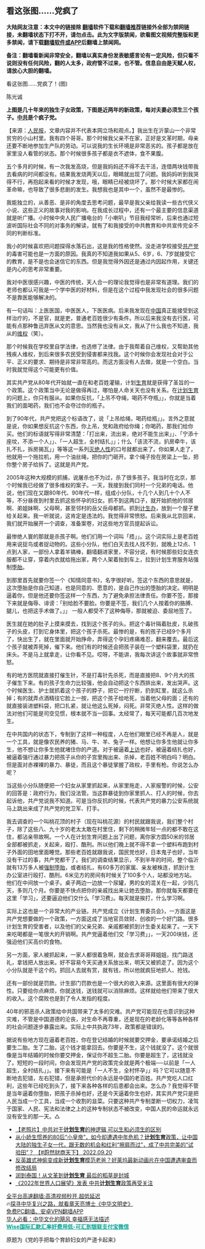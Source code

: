  <!-- 面包屑导航 --> <h2>看这张图……党疯了</h2> <p class="notice"><b>大陆网友注意：本文中的链接除 <a href="https://github.com/bannedbook/fanqiang" >翻墙</a>软件下载和<a href="https://github.com/killgcd/justmysocks/blob/master/README.md">翻墙推荐</a>链接外全部为禁网链接，未翻墙状态下打不开，请勿点击。此为文字版禁闻，欲看图文视频完整版和更多禁闻，请下载<a href="https://github.com/bannedbook/fanqiang">翻墙软件或APP</a>后翻墙上禁闻网。</p><p>备注：翻墙看新闻非常安全，翻墙以真实身份发表敏感言论有一定风险，但只看不说则没有任何风险，翻的人太多，政府管不过来，也不管。信息自由是天赋人权，请放心大胆的翻墙。</b></p>  <div class="entry"> <p>看这张图……党疯了！(图)</p> <p>	陈光诚</p> <p><a target=_blank href=https://i1.wp.com/www.renminbao.com/rmb/article_images/2022/10/20/221020shengy01.jpg></a></p> <p><b>上图是几十年来的独生子女政策，下图是近两年的新政策，每对夫妻必须生三个孩子。<a href="https://www.bannedbook.org/bnews/tag/%e4%b8%ad%e5%85%b1/" class="st_tag internal_tag" rel="tag" title="标签 中共 下的日志">中共</a>是个疯子党。</b></p> <p>【来源：<span class='wp_keywordlink_affiliate'><a href="https://renminbao.com/" title="人民报" target="_blank">人民报</a></span>，文章内容并不代表本网立场和观点。】我出生在沂蒙山一个非常贫穷的小山村里。我有四个哥哥。那个时候我父亲不在家，正好是文革时期，母亲还要不断地参加生产队的劳动。可以说我的生长环境是非常恶劣的。孩子都是放在家里没人看管的状态。那个时候很多孩子都是衣不遮体，食不果腹。</p> <p>五个多月的时候，有一次我发高烧，但是我妈妈还不得不去干活，连借两块钱带我去看病的时间都没有。结果我发烧两天以后，眼睛就出现了问题。我妈妈听到我哭得不行，再抱起来看的时候才发现，哦，眼睛已经被烧坏了。那个时候大家都在闹革命嘛，也导致了很多悲剧的发生。我想我也是其中一个，虽然不是最惨的。</p> <p>我能独立的，从善恶、是非的角度去思考问题，最早是我父亲给我读一些古代侠义小说、这些正义的故事对我的影响。在我成长过程中，还有一个最主要的信息渠道就是听广播。小时候中央人民广播电台的「小喇叭」节目我经常听，后来也通过短波听国际社会不同的对事务的解读，就有了和我接受的中共教育和中共宣传完全不同的判断标准。</p>  <p>我小的时候喜欢把问题探得水落石出，这是我的性格使然。没走进学校接受<a href="https://www.bannedbook.org/bnews/tag/%e5%85%b1%e4%ba%a7%e5%85%9a/" class="st_tag internal_tag" rel="tag" title="标签 共产党 下的日志">共产党</a>的毒害可能也是一方面的原因。我真的不知道我如果从5、6岁，6、7岁就接受它的教育，是不是也会迷信它的东西。但是我觉得外因还是通过内因起作用，关键还是内心的思考非常重要。</p> <p>我对中医很感兴趣，中医的传统，天人合一的理论我觉得也是非常有道理。我们的老师也都认可我是一个学中医的好材料，但是在这个过程中我发现社会的很多问题不是靠医能够解决的。</p> <p>有一句话叫：上医医国，中医医人，下医医病。后来我发现在<span class='wp_keywordlink_affiliate'><a href="https://www.bannedbook.org/" title="中国" target="_blank">中国</a></span>真正能接受到这样治疗的，不是官，就是吏，普通老百姓很少有条件。所以后来我没有去行医，可能有点那种鲁迅弃医从文的意思。当然我也没有从文，我从了什么我也不知道，我从的<span class='wp_keywordlink_affiliate'><a href="https://www.bannedbook.org/bnews/weiquan/" title="维权" target="_blank">维权</a></span>（笑）。</p> <p>那个时候我在学校里自学法律，也选修了法律。由于我帮着自己维权，又帮助其他残疾人维权，到后来很多农民受到侵害都来找我。这个时候你会发现社会对于公平、正义的要求、期待是非常非常高的。而这方面没有人去做，就是一个空白。当时我就觉得这个可能更有价值。</p> <p>其实共产党从80年代开始就一直在和老百姓灌输，计划<a href="https://www.bannedbook.org/bnews/tag/%e7%94%9f%e8%82%b2/" class="st_tag internal_tag" rel="tag" title="标签 生育 下的日志">生育</a>就是获得了圣旨的一个政策。这个政策当中无论是做得再过，哪怕是人命关天也没有关系。在<a href="https://www.bannedbook.org/bnews/tag/%e8%ae%a1%e5%88%92%e7%94%9f%e8%82%b2/" class="st_tag internal_tag" rel="tag" title="标签 计划生育 下的日志">计划生育</a>的问题上，你只有服从。如果你反抗，「上吊不夺绳，喝药不夺瓶」」，你就是当着我们的面喝药，我们也不会夺过你的瓶子。</p> <p>到了90年代，共产党把这个标语改了，说「上吊给绳，喝药给瓶」」。言外之意就是说，你如果想反抗这个东西，你上吊，党和政府给你绳；你喝药，那我们给你买。他们的标语就写得非常清楚：「打出来，流出来，绝对不能生出来」」、「宁添十座坟，不添一个人」」、「一人超生，全村结扎」」；什么「该流不流，扒房牵牛，该扎不扎，拆房揭瓦」」等等这一系列<a href="https://www.bannedbook.org/bnews/tag/%E7%81%AD%E7%BB%9D%E4%BA%BA%E6%80%A7/" class="st_tag internal_tag" rel="tag" title="标签 灭绝人性 下的日志">灭绝人性</a>的口号就都出来了。你如果人走了，他就用一个拖拉机，用一个油丝绳，把你的门砸开。拿个绳子拴在房梁上一坠，把你整个房子给拆了。这就是共产党。</p> <p>2005年这种大规模的抓捕，说屠杀也不为过，杀了很多孩子。我当时在北京，那个时候我已经做了很多维权的案子。一天，我接到我们同村一个兄弟的电话。他说，他们现在又跟80年代、90年代一样，组成小分队，十几个人到几十个人不等，不分昼夜到村里去抓这些怀孕的妇女。抓不到这两口子，就开始抓他的邻居啊、弟姐妹啊、父母啊，甚至邻村的岳父岳母都抓。抓到<a href="https://www.bannedbook.org/bnews/tag/%E8%AE%A1%E7%94%9F%E5%8A%9E/" class="st_tag internal_tag" rel="tag" title="标签 计生办 下的日志">计生办</a>，放到一个屋子里给关起来。我一听就说，这肯定是违法的。我觉得非常愤怒。后来我从北京回来，我们就开始展开一个调查，准备案卷，对这些地方官员提起诉讼。</p>  <p>最惨绝人寰的那就是杀孩子啊。他们们用一个词叫「捂」」。这个词实际上是老百姓用来说捉鸟或者捉动物的。这些小分队，他们白天去找人找不到，就晚上12点、1点到人家，一部份人拿着羊镐棒，翻墙翻进家里，不容分说，有时候那些妇女连衣服都不让穿，穿着内衣就给拖出家，两个人架着抬到车上，拉到计划生育服务站强制<a href="https://www.bannedbook.org/bnews/tag/%e5%a0%95%e8%83%8e/" class="st_tag internal_tag" rel="tag" title="标签 堕胎 下的日志">堕胎</a>。</p> <p>到那里首先就要你签一个《知情同意书》，名字很好听。签这个东西的意思就是，这次堕胎是你自己知道，也是同意的、愿意的，是自己作出的堕胎的决定。明明是逼着你，但是他还要你签这样一个东西，为了避免承担法律责任。你要不签，那接下来就是侮辱、诽谤：「别给脸不要脸。你要是不签，我们几个人按着你的胳膊、腿儿，也把这手术做了。」」 一般人都受不了这种侮辱，那就被迫、委屈地签了。</p> <p>医生就在她的肚子上摸来摸去，找到这个孩子的头。把这个毒针隔着肚皮，扎破孩子的头皮，打到它身体里，把这个孩子杀死。最惨的是，有的孩子已经9个多月了，快出生了，就在里面就开始挣命，弄得这个孕妇疼痛难忍，翻来覆去。最后这个孩子就被弄死掉，催下来。他们有的时候还会把孩子装在一个塑料袋里，就扔在床头。不是马上就拿走，让你看不见。哎呀，不能讲，我每次讲这个故事就非常愤怒。</p> <p>有的地方医院就直接打催生针，不是打毒针先杀死，而是直接把8、9个月大的孩子催生下来。有的孩子生命力比较强，他会自动把这个东西排出来，发出哭声。这个时候医生、护士就抓着这个孩子的脖子，把它一拧拧断，扔到缸里，就这么杀掉；有的就弄点酒精往它脸上一按，把这个孩子给呛死，当着他父母的面；还有的就直接装进塑料袋，把口扎紧，就让他这么死掉，闷死。非常灭绝人性。这样的做法对他们可能是司空见惯，根本就不当一回事。太经常了，每天可能都几百次地发生。</p> <p>在中共国内的状态下，专制到了这样一种程度，人在他们眼里已经不再是人，就是一个工具，就是像农民养的猪、马、牛、羊、兔子一样。他想让你多生他就让你多生，他不想让你多生他就堵住你的产道。对于被逼着<span class='wp_keywordlink_affiliate'><a href="https://www.bannedbook.org/bnews/weiquan/" title="上访" target="_blank">上访</a></span>也好，被逼着结扎也好，被逼着强行通过暴力把孩子从你的子宫里掏出来、杀掉，老百姓不明白吗？明白。但是面对赤裸裸的暴力、暴徒，而且这个暴徒掌握了政权，手里有枪。你说怎么办呢？</p> <p>当这些小分队随便把一个妇女从家里抓起来，从家里拖走，人家报警的时候，公安的回答是：政府行为，我们没法管。当这群暴徒到你家里抓人、打人的时候，你去起诉他，共产党说我不知道。可是当你反抗的时候，代表共产党的暴力公安系统就马上跳出来成了共产党的党卫军、打手。</p> <p>我去调查的一个叫桃花顶的村子（现在叫桃花源）的村民就跟我说，我们整个村子，除了这些八、九十岁的老太太敢在村里住，剩下的稍微年轻一点的都不敢在这住，都沾亲带故啊。一个人在计划生育问题上出了问题，离你家方圆50米的邻居全部都被抓走，关起来，殴打、酷刑。所以他们晚上就不得不拿一个塑料布跑到村子外面的田地里面睡觉。那些老百姓就跟我说，国民党也好，日本鬼子也好，当年没有干过的事，共产党都干了。我们的调查结果显示，不到半年的时间，整个临沂就有13万多人被<a href="https://www.bannedbook.org/bnews/tag/%E5%BC%BA%E5%88%B6%E5%A0%95%E8%83%8E/" class="st_tag internal_tag" rel="tag" title="标签 强制堕胎 下的日志">强制堕胎</a>，或者结扎，有60多万的家属、亲友被株连，抓到计生办公室进行殴打、酷刑。6米见方的房间有时候关了100多个人，站都没地方站。他们在中间放一个桌子。桌子两边一边放一个尿罐，男的女的混关在一起，少则几天，多则几个月。你要是不快点把你的亲戚找出来让她去堕胎，那你就每天都要在这里「学习」，还要逼迫他们交什么「学习费」。每天就是挨打，什么学习啊。</p>  <p>实际上这也是一个非常大的产业链。共产党成立《计划生育委员会》，一方面这是共产党想要做的一个政策，一方面这成了当地官员敛财、创收的一个好门路。很多计划生育的受害者，以及他们的父亲兄弟、亲戚都被抓到计生委关起来了。一天下来吃喝都是一笔很大的开销啊。共产党逼着他们交「学习费」」，一天200块钱，还强迫他们买高价的食物。</p> <p>另一方面，家人被抓起来，一家人都很着急啊，就会去求哥哥拜姐姐，找门路送礼，拿钱把人放出来。好不容易今天买通关系放出来，明天又被抓走了。因为这个小分队就是干这个的。抓回人去就有赏，就有钱，所以他就疯狂地抓人、抢钱。</p> <p>还有一部份就是罚款。计生部门罚款也是一个很大的收入来源。这里面有很大的弹性。只要给你点麻烦，你就送钱，送钱就可以消除麻烦。这样就给他们带来了很大的收入。这个腐败也是到了令人发指的程度。</p> <p>40年的邪恶杀人政策给中共国带来了太多的灾难。共产党可能现在也意识到这种灾难，不管是中国道德的沦丧，对生命不再尊重，还是现在的老龄化等等各种各样的社会问题逐步暴露出来。实际上中共执政73年，政策都是错误的。</p> <p>据说有些地方现在逼着老百姓，你在登记结婚的时候就要交押金，要承诺结婚之后要生二胎。生了二胎，这个钱才能拿回去。你要是不生，这个钱就没了。这个就很像是当年结婚的时候你要交押金，保证你不超生二胎。你要是超生了，这钱就没了。短短的一段时间，你会发现共产党的政策完全就是两个极端──以前是「一人超生，全村结扎」」。接下来有可能是「一人不生，全村怀孕」」吗？它可以随意不断地去犯错，左右犯错，但是承担代价的永远是中国的老百姓。共产党吃人口红利，这些年已经吃到头了，接下来各种各样的后患都会出来。怎么办？我觉得不管是当年逼着你堕胎，把孩子杀掉也好，还是今天逼着你生也好，其实共产党只是把人民当成一个工具，当成一个收割的韭菜。只要这种共产专制垄断一切权力，凌驾于国家、人民、宪法和法律之上的这种专制状态不被改变，中国人民的命运就永远没有安生的那一天。△</p> <div id="taboola-mid-1"></div>  <ul class='op-related-articles' title='相关阅读'> <li><a href='https://www.bannedbook.org/bnews/lifebaike/20221017/1798139.html' target='_blank'>【老照片】中共对于<b>计划生育</b>的神逻辑 可以生和必须生的区别</a></li> <li><a href='https://www.bannedbook.org/bnews/bannedvideo/20220920/1787005.html' target='_blank'>从小娇生惯养的80后“小皇帝”，如今却遭遇中年危机？<b>计划生育</b>政策，让中国大陆的独生子女一代，跟无数的机会和红利“擦肩而过”，成了中共完美的“试验田”？ 【#蔚然财商天下】 2022.09.20</a></li> <li><a href='https://www.bannedbook.org/bnews/headline/20220823/1775200.html' target='_blank'>反英雄式神偷变成新<b>计划生育</b>模范老爸？好莱坞最新动画片在中国遭遇审查而修改结局</a></li> <li><a href='https://www.bannedbook.org/bnews/cnnews/20220810/1769663.html' target='_blank'>润到泰国！从文革到<b>计划生育</b> 最后的稻草是封城</a></li> <li><a href='https://www.bannedbook.org/bnews/comments/20220712/1757377.html' target='_blank'>《2022年世界人口展望》发表 中共<b>计划生育</b>政策再受关注</a></li> </ul> <p class="texttj"> <a href="https://github.com/bannedbook/fanqiang/wiki/V2ray%E6%9C%BA%E5%9C%BA" target="_blank">全平台高速翻墙:高清视频秒开,超低延迟</a><br/> 🔥<a href="https://www.bannedbook.org/bnews/comments/20220808/1768773.html" target="_blank">探寻中华复兴之路，就看章天亮博士《中华文明史》</a><br/> <a href="https://github.com/bannedbook/fanqiang/wiki/%E7%A6%81%E9%97%BB%E7%BD%91%E5%AE%89%E5%8D%93%E7%BF%BB%E5%A2%99%E6%96%B0%E9%97%BBAPP" target="_blank">免费PC翻墙、安卓VPN翻墙APP</a><br/> <a href="https://www.bannedbook.org/bnews/comments/20220220/1694796.html" target="_blank">华人必看：中华文化的飓风 幸福感无法描述</a><br/> <b onclick="window.open('https://wise.prf.hn/click/camref:1011lqFCW/creativeref:1011l61212')" style="cursor:pointer;color:#00A191;text-decoration:underline;font-weight: bold;">Wise国际汇款汇率好费用低-可汇到银联支付宝微信</b> </p><p>原题为《党的手把每个育龄妇女的产道卡起来》</p> <a name='sharetosocial'></a> <div style="margin-bottom:5px;padding-bottom:5px;clear:both"> <div id="archive-pix-1" class="banner-ads"> <!-- AuctionX Display platform tag START --> <div id="27602x728x90x621x_ADSLOT1" clicktrack="%%CLICK_URL_ESC%%"></div>  <!-- AuctionX Display platform tag END --> </div> <div id="archive-pix-2" class="banner-ads"> <!-- AuctionX Display platform tag START --> <div id="27556x300x250x621x_ADSLOT1" clicktrack="%%CLICK_URL_ESC%%" style="margin:0 auto;text-align:center"></div>  <!-- AuctionX Display platform tag END --> </div> </div>  <div id="archive-pix-1" class="banner-ads"> <!-- AuctionX Display platform tag START --> <div id="27603x728x90x621x_ADSLOT1" clicktrack="%%CLICK_URL_ESC%%"></div>  <!-- AuctionX Display platform tag END --> </div> </div><!--END ENTRY--> 